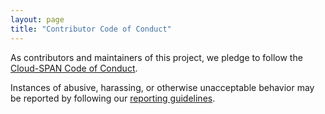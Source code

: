 ```yaml
---
layout: page
title: "Contributor Code of Conduct"
---
```

As contributors and maintainers of this project,
we pledge to follow the [Cloud-SPAN Code of Conduct][coc].

Instances of abusive, harassing, or otherwise unacceptable behavior
may be reported by following our [reporting guidelines][coc-reporting].

[coc]: https://cloud-span.github.io/CloudSPAN-handbook/code-of-conduct.html
[coc-reporting]: https://cloud-span.github.io/CloudSPAN-handbook/code-of-conduct.html#incident-reporting-guidelines
